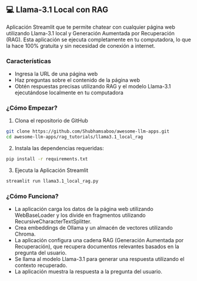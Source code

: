 ## 💻 Llama-3.1 Local con RAG
Aplicación Streamlit que te permite chatear con cualquier página web utilizando Llama-3.1 local y Generación Aumentada por Recuperación (RAG). Esta aplicación se ejecuta completamente en tu computadora, lo que la hace 100% gratuita y sin necesidad de conexión a internet.


### Características
- Ingresa la URL de una página web
- Haz preguntas sobre el contenido de la página web
- Obtén respuestas precisas utilizando RAG y el modelo Llama-3.1 ejecutándose localmente en tu computadora

### ¿Cómo Empezar?

1. Clona el repositorio de GitHub

```bash
git clone https://github.com/Shubhamsaboo/awesome-llm-apps.git
cd awesome-llm-apps/rag_tutorials/llama3.1_local_rag
```
2. Instala las dependencias requeridas:

```bash
pip install -r requirements.txt
```
3. Ejecuta la Aplicación Streamlit
```bash
streamlit run llama3.1_local_rag.py
```

### ¿Cómo Funciona?

- La aplicación carga los datos de la página web utilizando WebBaseLoader y los divide en fragmentos utilizando RecursiveCharacterTextSplitter.
- Crea embeddings de Ollama y un almacén de vectores utilizando Chroma.
- La aplicación configura una cadena RAG (Generación Aumentada por Recuperación), que recupera documentos relevantes basados en la pregunta del usuario.
- Se llama al modelo Llama-3.1 para generar una respuesta utilizando el contexto recuperado.
- La aplicación muestra la respuesta a la pregunta del usuario.

